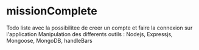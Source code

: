 # missionComplete
Todo liste avec la possibilitee de creer un compte et faire la connexion sur l'application
Manipulation des differents outils :
Nodejs, Expressjs, Mongoose, MongoDB, handleBars
